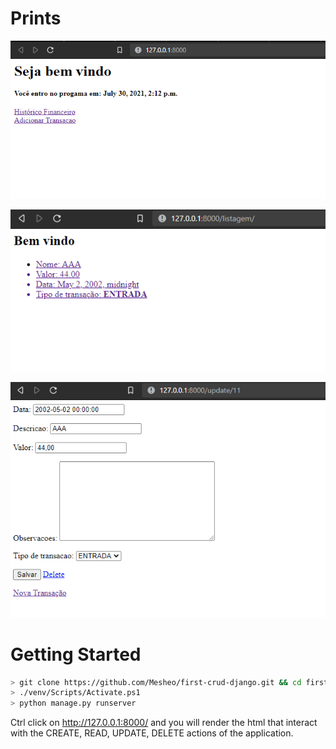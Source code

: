 # Prints
![img1](img/seja_bemvindo.png)

![img2](img/listagem.png)

![img3](img/update.png)



# Getting Started
```bash
> git clone https://github.com/Mesheo/first-crud-django.git && cd first-crud-django
> ./venv/Scripts/Activate.ps1
> python manage.py runserver
```

Ctrl click on http://127.0.0.1:8000/ and you will render the html that interact with the CREATE, READ, UPDATE, DELETE actions of the application. 

